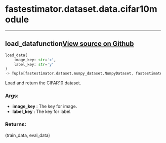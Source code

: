 # fastestimator.dataset.data.cifar10<span class="tag">module</span>
---
## load_data<span class="tag">function</span><a class="sourcelink" href=https://github.com/fastestimator/fastestimator/blob/r1.0/fastestimator/dataset/data/cifar10.py/#L22-L35>View source on Github</a>
```python
load_data(
	image_key: str='x',
	label_key: str='y'
)
-> Tuple[fastestimator.dataset.numpy_dataset.NumpyDataset, fastestimator.dataset.numpy_dataset.NumpyDataset]
```
Load and return the CIFAR10 dataset.


<h3>Args:</h3>

* **image_key** :  The key for image.
* **label_key** :  The key for label.

<h3>Returns:</h3>
    (train_data, eval_data)

